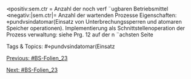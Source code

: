 ⊲positiv:sem.ctr = Anzahl der noch verf ¨ugbaren Betriebsmittel
⊲negativ:|sem.ctr|= Anzahl der wartenden Prozesse
Eigenschaften:
⋄pundvsindatomar(Einsatz von Unterbrechungssperren und atomaren Speicher operationen).
Implementierung als Schnittstellenoperation der Prozess verwaltung: siehe Prg. 12 auf der n ¨achsten Seite

   Tags & Topics:
   #⋄pundvsindatomar(Einsatz

[Previous: #BS-Folien_23](BS-Folien_23.md)

[Next: #BS-Folien_23](BS-Folien_23.md)